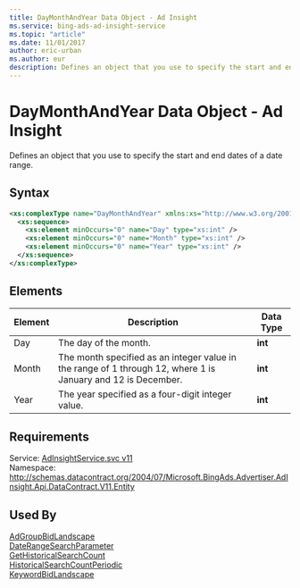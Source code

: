 ```yaml
---
title: DayMonthAndYear Data Object - Ad Insight
ms.service: bing-ads-ad-insight-service
ms.topic: "article"
ms.date: 11/01/2017
author: eric-urban
ms.author: eur
description: Defines an object that you use to specify the start and end dates of a date range.
---
```

# DayMonthAndYear Data Object - Ad Insight
Defines an object that you use to specify the start and end dates of a date range.

## Syntax
```xml
<xs:complexType name="DayMonthAndYear" xmlns:xs="http://www.w3.org/2001/XMLSchema">
  <xs:sequence>
    <xs:element minOccurs="0" name="Day" type="xs:int" />
    <xs:element minOccurs="0" name="Month" type="xs:int" />
    <xs:element minOccurs="0" name="Year" type="xs:int" />
  </xs:sequence>
</xs:complexType>
```

## <a name="elements"></a>Elements

|Element|Description|Data Type|
|-----------|---------------|-------------|
|<a name="day"></a>Day|The day of the month.|**int**|
|<a name="month"></a>Month|The month specified as an integer value in the range of 1 through 12, where 1 is January and 12 is December.|**int**|
|<a name="year"></a>Year|The year specified as a four-digit integer value.|**int**|

## Requirements
Service: [AdInsightService.svc v11](https://adinsight.api.bingads.microsoft.com/Api/Advertiser/AdInsight/v11/AdInsightService.svc)  
Namespace: http://schemas.datacontract.org/2004/07/Microsoft.BingAds.Advertiser.AdInsight.Api.DataContract.V11.Entity  

## Used By
[AdGroupBidLandscape](adgroupbidlandscape.md)  
[DateRangeSearchParameter](daterangesearchparameter.md)  
[GetHistoricalSearchCount](gethistoricalsearchcount.md)  
[HistoricalSearchCountPeriodic](historicalsearchcountperiodic.md)  
[KeywordBidLandscape](keywordbidlandscape.md)  
